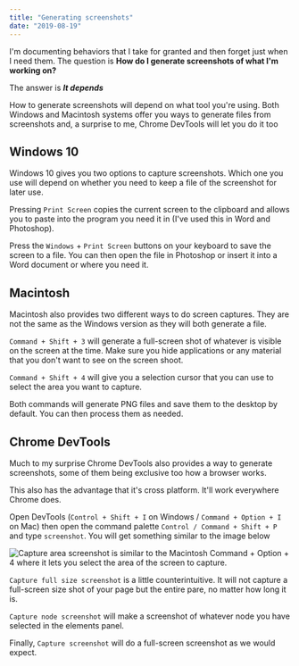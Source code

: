 ```yaml
---
title: "Generating screenshots"
date: "2019-08-19"
---
```


I'm documenting behaviors that I take for granted and then forget just when I need them. The question is **How do I generate screenshots of what I'm working on?**

The answer is ***It depends***

How to generate screenshots will depend on what tool you're using. Both Windows and Macintosh systems offer you ways to generate files from screenshots and, a surprise to me, Chrome DevTools will let you do it too

## Windows 10

Windows 10 gives you two options to capture screenshots. Which one you use will depend on whether you need to keep a file of the screenshot for later use.

Pressing `Print Screen` copies the current screen to the clipboard and allows you to paste into the program you need it in (I've used this in Word and Photoshop).

Press the `Windows` + `Print Screen` buttons on your keyboard to save the screen to a file. You can then open the file in Photoshop or insert it into a Word document or where you need it.

## Macintosh

Macintosh also provides two different ways to do screen captures. They are not the same as the Windows version as they will both generate a file.

`Command + Shift + 3` will generate a full-screen shot of whatever is visible on the screen at the time. Make sure you hide applications or any material that you don't want to see on the screen shoot.

`Command + Shift + 4` will give you a selection cursor that you can use to select the area you want to capture.

Both commands will generate PNG files and save them to the desktop by default. You can then process them as needed.

## Chrome DevTools

Much to my surprise Chrome DevTools also provides a way to generate screenshots, some of them being exclusive too how a browser works.

This also has the advantage that it's cross platform. It'll work everywhere Chrome does.

Open DevTools (`Control + Shift + I` on Windows / `Command + Option + I` on Mac) then open the command palette `Control / Command + Shift + P` and type `screenshot`. You will get something similar to the image below

![Capture area screenshot is similar to the Macintosh `Command + Option + 4` where it lets you select the area of the screen to capture.](https://res.cloudinary.com/dfh6ihzvj/image/upload/c_scale,w_500/f_auto,q_auto/chrome-screen-shot-capture)

`Capture full size screenshot` is a little counterintuitive. It will not capture a full-screen size shot of your page but the entire pare, no matter how long it is.

`Capture node screenshot` will make a screenshot of whatever node you have selected in the elements panel.

Finally, `Capture screenshot` will do a full-screen screenshot as we would expect.
